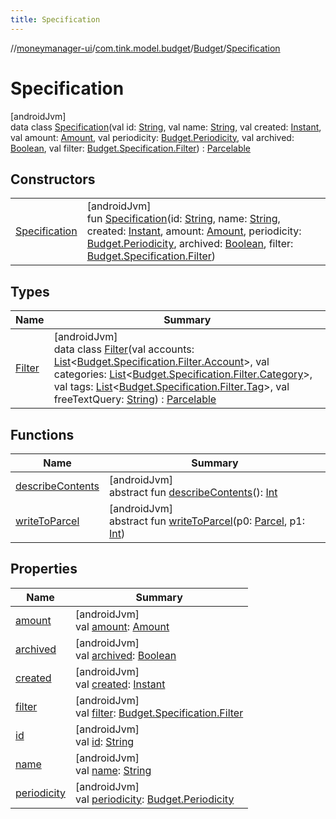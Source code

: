 ```yaml
---
title: Specification
---
```

//[moneymanager-ui](../../../../index.html)/[com.tink.model.budget](../../index.html)/[Budget](../index.html)/[Specification](index.html)



# Specification



[androidJvm]\
data class [Specification](index.html)(val id: [String](https://kotlinlang.org/api/latest/jvm/stdlib/kotlin/-string/index.html), val name: [String](https://kotlinlang.org/api/latest/jvm/stdlib/kotlin/-string/index.html), val created: [Instant](https://developer.android.com/reference/kotlin/java/time/Instant.html), val amount: [Amount](../../../com.tink.model.misc/-amount/index.html), val periodicity: [Budget.Periodicity](../-periodicity/index.html), val archived: [Boolean](https://kotlinlang.org/api/latest/jvm/stdlib/kotlin/-boolean/index.html), val filter: [Budget.Specification.Filter](-filter/index.html)) : [Parcelable](https://developer.android.com/reference/kotlin/android/os/Parcelable.html)



## Constructors


| | |
|---|---|
| [Specification](-specification.html) | [androidJvm]<br>fun [Specification](-specification.html)(id: [String](https://kotlinlang.org/api/latest/jvm/stdlib/kotlin/-string/index.html), name: [String](https://kotlinlang.org/api/latest/jvm/stdlib/kotlin/-string/index.html), created: [Instant](https://developer.android.com/reference/kotlin/java/time/Instant.html), amount: [Amount](../../../com.tink.model.misc/-amount/index.html), periodicity: [Budget.Periodicity](../-periodicity/index.html), archived: [Boolean](https://kotlinlang.org/api/latest/jvm/stdlib/kotlin/-boolean/index.html), filter: [Budget.Specification.Filter](-filter/index.html)) |


## Types


| Name | Summary |
|---|---|
| [Filter](-filter/index.html) | [androidJvm]<br>data class [Filter](-filter/index.html)(val accounts: [List](https://kotlinlang.org/api/latest/jvm/stdlib/kotlin.collections/-list/index.html)&lt;[Budget.Specification.Filter.Account](-filter/-account/index.html)&gt;, val categories: [List](https://kotlinlang.org/api/latest/jvm/stdlib/kotlin.collections/-list/index.html)&lt;[Budget.Specification.Filter.Category](-filter/-category/index.html)&gt;, val tags: [List](https://kotlinlang.org/api/latest/jvm/stdlib/kotlin.collections/-list/index.html)&lt;[Budget.Specification.Filter.Tag](-filter/-tag/index.html)&gt;, val freeTextQuery: [String](https://kotlinlang.org/api/latest/jvm/stdlib/kotlin/-string/index.html)) : [Parcelable](https://developer.android.com/reference/kotlin/android/os/Parcelable.html) |


## Functions


| Name | Summary |
|---|---|
| [describeContents](../../../com.tink.service.provider/-provider-filter/index.html#-1578325224%2FFunctions%2F1000845458) | [androidJvm]<br>abstract fun [describeContents](../../../com.tink.service.provider/-provider-filter/index.html#-1578325224%2FFunctions%2F1000845458)(): [Int](https://kotlinlang.org/api/latest/jvm/stdlib/kotlin/-int/index.html) |
| [writeToParcel](../../../com.tink.service.provider/-provider-filter/index.html#-1754457655%2FFunctions%2F1000845458) | [androidJvm]<br>abstract fun [writeToParcel](../../../com.tink.service.provider/-provider-filter/index.html#-1754457655%2FFunctions%2F1000845458)(p0: [Parcel](https://developer.android.com/reference/kotlin/android/os/Parcel.html), p1: [Int](https://kotlinlang.org/api/latest/jvm/stdlib/kotlin/-int/index.html)) |


## Properties


| Name | Summary |
|---|---|
| [amount](amount.html) | [androidJvm]<br>val [amount](amount.html): [Amount](../../../com.tink.model.misc/-amount/index.html) |
| [archived](archived.html) | [androidJvm]<br>val [archived](archived.html): [Boolean](https://kotlinlang.org/api/latest/jvm/stdlib/kotlin/-boolean/index.html) |
| [created](created.html) | [androidJvm]<br>val [created](created.html): [Instant](https://developer.android.com/reference/kotlin/java/time/Instant.html) |
| [filter](filter.html) | [androidJvm]<br>val [filter](filter.html): [Budget.Specification.Filter](-filter/index.html) |
| [id](id.html) | [androidJvm]<br>val [id](id.html): [String](https://kotlinlang.org/api/latest/jvm/stdlib/kotlin/-string/index.html) |
| [name](name.html) | [androidJvm]<br>val [name](name.html): [String](https://kotlinlang.org/api/latest/jvm/stdlib/kotlin/-string/index.html) |
| [periodicity](periodicity.html) | [androidJvm]<br>val [periodicity](periodicity.html): [Budget.Periodicity](../-periodicity/index.html) |

